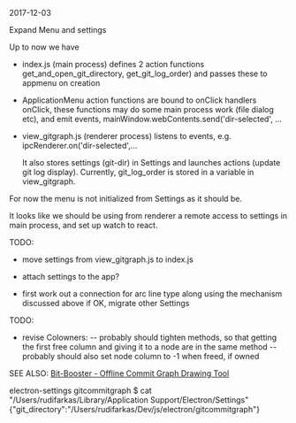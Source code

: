2017-12-03

Expand Menu and settings

Up to now we have

- index.js (main process) defines 2 action functions get_and_open_git_directory, get_git_log_order)
  and passes these to appmenu on creation

- ApplicationMenu action functions are bound to onClick handlers
  onClick, these functions may do some main process work (file dialog etc), and
  emit events, mainWindow.webContents.send('dir-selected', ...

- view_gitgraph.js (renderer process) listens to events, e.g. ipcRenderer.on('dir-selected',...

  It also stores settings (git-dir) in Settings and launches actions (update git log display).
  Currently, git_log_order is stored in a variable in view_gitgraph.

For now the menu is not initialized from Settings as it should be.

It looks like we should be using from renderer a remote access to settings in main process,
and set up watch to react.

TODO:
- move settings from view_gitgraph.js to index.js
- attach settings to the app?

- first work out a connection for arc line type along using the mechanism discussed above
  if OK, migrate other Settings

TODO:
- revise Colowners:
-- probably should tighten methods, so that getting the first free column and
giving it to a node are in the same method
-- probably should also set node column to -1 when freed, if owned 



SEE ALSO:
[Bit-Booster - Offline Commit Graph Drawing Tool](http://bit-booster.com/graph.html)


electron-settings
gitcommitgraph $ cat "/Users/rudifarkas/Library/Application Support/Electron/Settings"
{"git_directory":"/Users/rudifarkas/Dev/js/electron/gitcommitgraph"}

